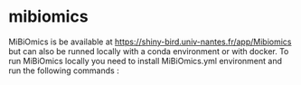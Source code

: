 # mibiomics
MiBiOmics is be available at https://shiny-bird.univ-nantes.fr/app/Mibiomics but can also be runned locally with a conda environment or with docker. To run MiBiOmics locally you need to install MiBiOmics.yml environment and run the following commands :
